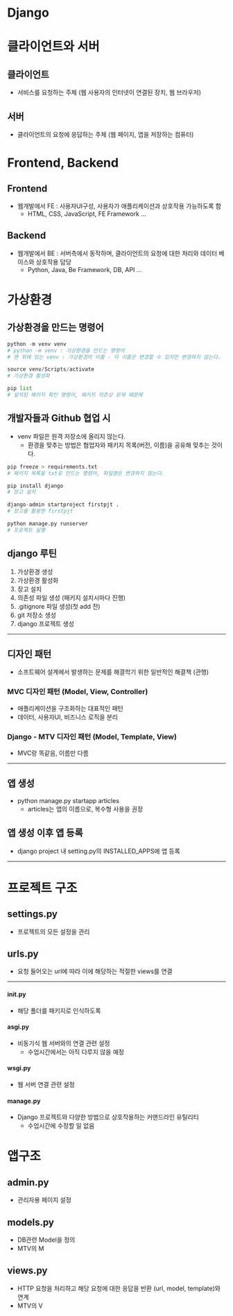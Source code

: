 # Django

# 클라이언트와 서버
## 클라이언트
- 서비스를 요청하는 주체 (웹 사용자의 인터넷이 연결된 장치, 웹 브라우저)
## 서버
- 클라이언트의 요청에 응답하는 주체 (웹 페이지, 앱을 저장하는 컴퓨터)

# Frontend, Backend
## Frontend
- 웹개발에서 FE : 사용자UI구성, 사용자가 애플리케이션과 상호작용 가능하도록 함
    - HTML, CSS, JavaScript, FE Framework ...
## Backend
- 웹개발에서 BE : 서버측에서 동작하며, 클라이언트의 요청에 대한 처리와 데이터 베이스와 상호작용 담당
    - Python, Java, Be Framework, DB, API ...

# 가상환경
## 가상환경을 만드는 명령어
```python
python -m venv venv
# python -m venv : 가상환경을 만드는 명령어
# 맨 뒤에 있는 venv : 가상환경의 이름 - 이 이름은 변경할 수 있지만 변경하지 않는다.

source venv/Scripts/activate
# 가상환경 활성화

pip list
# 설치된 패키지 확인 명령어, 패키지 의존성 문제 때문에
```
## 개발자들과 Github 협업 시
- venv 파일은 원격 저장소에 올리지 않는다.
    - 환경을 맞추는 방법은 협업자와 패키지 목록(버전, 이름)을 공유해 맞추는 것이다.
```python
pip freeze > requirements.txt
# 패키지 목록을 txt로 만드는 명령어, 파일명은 변경하지 않는다.

pip install django
# 장고 설치

django-admin startproject firstpjt .
# 장고를 활용한 firstpjt

python manage.py runserver
# 프로젝트 실행
```
## django 루틴
1. 가상환경 생성
2. 가상환경 활성화
3. 장고 설치
4. 의존성 파일 생성 (패키지 설치시마다 진행)
5. .gitignore 파일 생성(첫 add 전)
6. git 저장소 생성
7. django 프로젝트 생성

----------------
## 디자인 패턴
- 소프트웨어 설계에서 발생하는 문제를 해결학기 위한 일반적인 해결책 (관행)
### MVC 디자인 패턴 (Model, View, Controller)
- 애플리케이션을 구조화하는 대표적인 패턴
- 데이터, 사용자UI, 비즈니스 로직을 분리
### Django - MTV 디자인 패턴 (Model, Template, View)
- MVC랑 똑같음, 이름만 다름

-------
## 앱 생성
- python manage.py startapp articles
    - articles는 앱의 이름으로, 복수형 사용을 권장
## 앱 생성 이후 앱 등록
- django project 내 setting.py의 INSTALLED_APPS에 앱 등록
--------
# 프로젝트 구조
## settings.py
- 프로젝트의 모든 설정을 관리
## urls.py
- 요청 들어오는 url에 따라 이에 해당하는 적절한 views를 연결
-----
#### __init__.py
- 해당 폴더를 패키지로 인식하도록
#### asgi.py
- 비동기식 웹 서버와의 연결 관련 설정
    - 수업시간에서는 아직 다루지 않을 예정
#### wsgi.py
- 웹 서버 연결 관련 설정
#### manage.py
- Django 프로젝트와 다양한 방법으로 상호작용하는 커맨드라인 유틸리티
    - 수업시간에 수정할 일 없음

# 앱구조
## admin.py
- 관리자용 페이지 설정
## models.py
- DB관련 Model을 정의
- MTV의 M
## views.py
- HTTP 요청을 처리하고 해당 요청에 대한 응답을 반환 (url, model, template)와 연계
- MTV의 V
####